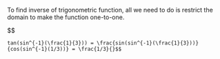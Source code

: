 To find inverse of trigonometric function, all we need to do is restrict the domain to make the function one-to-one.

$$

	tan(sin^{-1}(\frac{1}{3})) = \frac{sin(sin^{-1}(\frac{1}{3}))}{cos(sin^{-1}(1/3))} = \frac{1/3}{}$$
